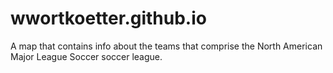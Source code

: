 # wwortkoetter.github.io

A map that contains info about the teams that comprise the North American Major League Soccer soccer league. 
